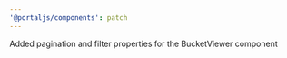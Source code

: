 ```yaml
---
'@portaljs/components': patch
---
```


Added pagination and filter properties for the BucketViewer component
